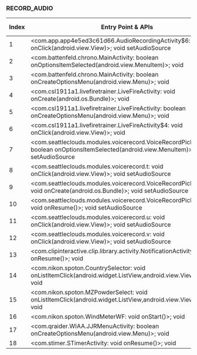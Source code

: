 ### RECORD_AUDIO
| Index | Entry Point & APIs | Screen shot | Resource id | Label |
| ------------- | ------------- | ------------- |-------------|-------------|
| 1 | <com.app.app4e5ed3c61d66.AudioRecordingActivity$6: void onClick(android.view.View)>; void setAudioSource | ![](D:\COSMOS\output\py\Play_win8\Sports\com.app.app4e5ed3c61d66\com.app.app4e5ed3c61d66.AudioRecordingActivity.png) |  | |
| 2 | <com.battenfeld.chrono.MainActivity: boolean onOptionsItemSelected(android.view.MenuItem)>; void <init> | ![](D:\COSMOS\output\py\Play_win8\Sports\com.battenfeld.chrono\com.battenfeld.chrono.MainActivity.png) |  | |
| 3 | <com.battenfeld.chrono.MainActivity: boolean onCreateOptionsMenu(android.view.Menu)>; void <init> | ![](D:\COSMOS\output\py\Play_win8\Sports\com.battenfeld.chrono\com.battenfeld.chrono.MainActivity.png) |  | |
| 4 | <com.csl1911a1.livefiretrainer.LiveFireActivity: void onCreate(android.os.Bundle)>; void <init> | ![](D:\COSMOS\output\py\Play_win8\Sports\com.csl1911a1.livefiretrainer\com.csl1911a1.livefiretrainer.LiveFireActivity.png) |  | |
| 5 | <com.csl1911a1.livefiretrainer.LiveFireActivity: boolean onCreateOptionsMenu(android.view.Menu)>; void <init> | ![](D:\COSMOS\output\py\Play_win8\Sports\com.csl1911a1.livefiretrainer\com.csl1911a1.livefiretrainer.LiveFireActivity.png) |  | |
| 6 | <com.csl1911a1.livefiretrainer.LiveFireActivity$4: void onClick(android.view.View)>; void <init> | ![](D:\COSMOS\output\py\Play_win8\Sports\com.csl1911a1.livefiretrainer\com.csl1911a1.livefiretrainer.LiveFireActivity.png) |  | |
| 7 | <com.seattleclouds.modules.voicerecord.VoiceRecordPickerActivity: boolean onOptionsItemSelected(android.view.MenuItem)>; void setAudioSource | ![](D:\COSMOS\output\py\Play_win8\Sports\com.niceappsrd.escogido\com.seattleclouds.modules.voicerecord.VoiceRecordPickerActivity.png) |  | |
| 8 | <com.seattleclouds.modules.voicerecord.t: void onClick(android.view.View)>; void setAudioSource | ![](D:\COSMOS\output\py\Play_win8\Sports\com.niceappsrd.escogido\com.seattleclouds.modules.voicerecord.VoiceRecordPickerActivity.png) |  | |
| 9 | <com.seattleclouds.modules.voicerecord.VoiceRecordPickerActivity: void onCreate(android.os.Bundle)>; void setAudioSource | ![](D:\COSMOS\output\py\Play_win8\Sports\com.niceappsrd.escogido\com.seattleclouds.modules.voicerecord.VoiceRecordPickerActivity.png) |  | |
| 10 | <com.seattleclouds.modules.voicerecord.VoiceRecordPickerActivity: void onResume()>; void setAudioSource | ![](D:\COSMOS\output\py\Play_win8\Sports\com.niceappsrd.escogido\com.seattleclouds.modules.voicerecord.VoiceRecordPickerActivity.png) |  | |
| 11 | <com.seattleclouds.modules.voicerecord.u: void onClick(android.view.View)>; void setAudioSource | ![](D:\COSMOS\output\py\Play_win8\Sports\com.decoypro.squirrelsuk\com.seattleclouds.modules.voicerecord.VoiceRecordPickerActivity.png) |  | |
| 12 | <com.seattleclouds.modules.voicerecord.v: void onClick(android.view.View)>; void setAudioSource | ![](D:\COSMOS\output\py\Play_win8\Sports\com.decoypro.deernewsounds\com.seattleclouds.modules.voicerecord.VoiceRecordPickerActivity.png) |  | |
| 13 | <com.clipinteractive.clip.library.activity.NotificationActivity: void onResume()>; void <init> | ![](D:\COSMOS\output\py\Play_win8\Sports\com.jacobsmedia.kfxx\com.clipinteractive.clip.library.activity.NotificationActivity.png) |  | |
| 14 | <com.nikon.spoton.CountrySelector: void onListItemClick(android.widget.ListView,android.view.View,int,long)>; void <init> | ![](D:\COSMOS\output\py\Play_win8\Sports\com.nikon.spoton\com.nikon.spoton.CountrySelector.png) |  | |
| 15 | <com.nikon.spoton.MZPowderSelect: void onListItemClick(android.widget.ListView,android.view.View,int,long)>; void <init> | ![](D:\COSMOS\output\py\Play_win8\Sports\com.nikon.spoton\com.nikon.spoton.MZPowderSelect.png) |  | |
| 16 | <com.nikon.spoton.WindMeterWF: void onStart()>; void <init> | ![](D:\COSMOS\output\py\Play_win8\Sports\com.nikon.spoton\com.nikon.spoton.WindMeterWF.png) |  | |
| 17 | <com.qraider.WIAA.JJRMenuActivity: boolean onCreateOptionsMenu(android.view.Menu)>; void <init> | ![](D:\COSMOS\output\py\Play_win8\Sports\com.qraider.WIAA\com.qraider.WIAA.JJRMenuActivity.png) |  | |
| 18 | <com.stimer.STimerActivity: void onResume()>; void <init> | ![](D:\COSMOS\output\py\Play_win8\Sports\com.stimer\com.stimer.STimerActivity.png) |  | |
